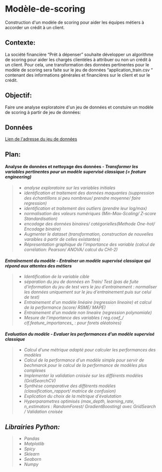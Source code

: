 # Modèle-de-scoring
Construction d'un modèle de scoring pour aider les équipes métiers à accorder un crédit à un client.

## Contexte:
La société financière “Prêt à dépenser” souhaite développer un algorithme de scoring pour aider les chargés clientèles à attribuer ou non un crédit à un client. Pour cela, une transformation des données pertinentes pour le modèle de scoring sera faite sur le jeu de données “application_train.csv “ contenant des informations générales et financières sur le client et sur le crédit.

## Objectif:
Faire une analyse exploratoire d'un jeu de données et constuire un modèle de scoring à partir de jeu de données:

## Données
[Lien de l'adresse du jeu de données](https://github.com/CactusDeMexico/Portfolio/blob/master/Openclassrooms_IA/Projet_4/README.md#lentra%C3%AEnement-dun-mod%C3%A8le-supervis%C3%A9-classique-r%C3%A9pondant-%C3%A0-la-probl%C3%A9matique-m%C3%A9tier-est-pertinente-si-:~:text=%F0%9F%93%84%20Dataset-,olist,-%F0%9F%93%88%20Comp%C3%A9tences%20%C3%A9valu%C3%A9es)

## Plan:

#### Analyse de données et nettoyage des données - <i>Transformer les variables pertinentes pour un modèle supervisé classique (= feature engineering)
>- analyse exploratoire sur les variables initiales
>- identification et traitement des données maquantes (suppression des échantillons si peu nombreux/ prendre moyenne/ faire regression)
>- identification et traitement des outliers (prendre leur log/max)
>- normalisation des valeurs numériques (Min-Max-Scaling/ Z-score Standardisation)
>- encodage des données binaires/ catégorielles(Methode One-hot/ Encodage binaire)
>- Augmenter le dataset (transformation, construction de nouvelles varaibles à partir de celles existantes)
>- Répresentation graphique de l'importance des variable (calcul de corrélation: Pearson/ ANOVA/ calcul du CHI-2)

#### Entraînement du modèle - <i> Entraîner un modèle supervisé classique qui répond aux attentes des métiers
>- Identification de la variable cible
>- séparation du jeu de données en Train/ Test (pas de fuite d'information du jeu de test vers le jeu d'entrainement : normaliser les données uniquement sur le jeu d'entrainement puis sur celui de test)
>- Entrainement d'un modèle linéaire (regression lineaire) et calcul de la performance (score/ RSME/ MAPE)
>- Entrainement d'un modele non lineaire (regression polynomiale)
>- Mesure de l'importance des variables ( reg.coef_/ clf.feature_importances_ : pour forets aléatoires)

 #### Evaluation du modèle - <i> Evaluer les performances d’un modèle supervisé classique
 >- Calcul d'une métrique adapté pour calculer les performances des modèles
 >- Calcul de la performance d'un modèle simple pour servir de bechmarck pour le calcul de la performance de modèles plus complexes
 >- Implementer la validation croisée sur les différents modèles (GridSearchCV)
 >- Synthèse comparative des différents modèles (classification_rapport/ matrice de confusion)
 >-  Explication du choix de la métrique d'évalutation
 >-  Hyperparametres optimisés (max_depth, learning_rate, n_estimators : RandomForest/ GradientBoosting) avec GridSearch / Validation croisée

 ## Librairies Python:
 >- Pandas
 >- Matplotlib
> - Spicy
> - Sklearn
> - Seaborn
> - Numpy 
















 
